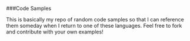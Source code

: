 ###Code Samples

This is basically my repo of random code samples so that I can reference
them someday when I return to one of these languages. Feel free to fork
and contribute with your own examples!

